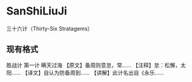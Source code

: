 # SanShiLiuJi

三十六计（Thirty-Six Stratagems）

## 现有格式

胜战计 第一计 瞒天过海
    【原文】备周则意怠，常……
    【注释】怠：松懈，太阳……
    【译文】自认为防备周到……
    【讲解】此计名出自《永乐……
